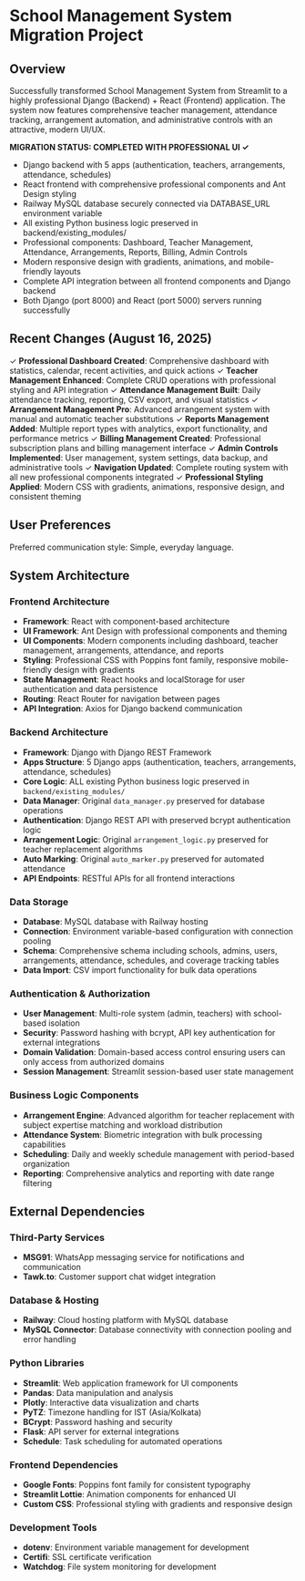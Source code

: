 # School Management System Migration Project

## Overview

Successfully transformed School Management System from Streamlit to a highly professional Django (Backend) + React (Frontend) application. The system now features comprehensive teacher management, attendance tracking, arrangement automation, and administrative controls with an attractive, modern UI/UX.

**MIGRATION STATUS: COMPLETED WITH PROFESSIONAL UI ✓**
- Django backend with 5 apps (authentication, teachers, arrangements, attendance, schedules)
- React frontend with comprehensive professional components and Ant Design styling
- Railway MySQL database securely connected via DATABASE_URL environment variable
- All existing Python business logic preserved in backend/existing_modules/
- Professional components: Dashboard, Teacher Management, Attendance, Arrangements, Reports, Billing, Admin Controls
- Modern responsive design with gradients, animations, and mobile-friendly layouts
- Complete API integration between all frontend components and Django backend
- Both Django (port 8000) and React (port 5000) servers running successfully

## Recent Changes (August 16, 2025)

✓ **Professional Dashboard Created**: Comprehensive dashboard with statistics, calendar, recent activities, and quick actions
✓ **Teacher Management Enhanced**: Complete CRUD operations with professional styling and API integration
✓ **Attendance Management Built**: Daily attendance tracking, reporting, CSV export, and visual statistics
✓ **Arrangement Management Pro**: Advanced arrangement system with manual and automatic teacher substitutions
✓ **Reports Management Added**: Multiple report types with analytics, export functionality, and performance metrics
✓ **Billing Management Created**: Professional subscription plans and billing management interface
✓ **Admin Controls Implemented**: User management, system settings, data backup, and administrative tools
✓ **Navigation Updated**: Complete routing system with all new professional components integrated
✓ **Professional Styling Applied**: Modern CSS with gradients, animations, responsive design, and consistent theming

## User Preferences

Preferred communication style: Simple, everyday language.

## System Architecture

### Frontend Architecture
- **Framework**: React with component-based architecture
- **UI Framework**: Ant Design with professional components and theming
- **UI Components**: Modern components including dashboard, teacher management, arrangements, attendance, and reports
- **Styling**: Professional CSS with Poppins font family, responsive mobile-friendly design with gradients
- **State Management**: React hooks and localStorage for user authentication and data persistence
- **Routing**: React Router for navigation between pages
- **API Integration**: Axios for Django backend communication

### Backend Architecture
- **Framework**: Django with Django REST Framework
- **Apps Structure**: 5 Django apps (authentication, teachers, arrangements, attendance, schedules)
- **Core Logic**: ALL existing Python business logic preserved in `backend/existing_modules/`
- **Data Manager**: Original `data_manager.py` preserved for database operations
- **Authentication**: Django REST API with preserved bcrypt authentication logic
- **Arrangement Logic**: Original `arrangement_logic.py` preserved for teacher replacement algorithms
- **Auto Marking**: Original `auto_marker.py` preserved for automated attendance
- **API Endpoints**: RESTful APIs for all frontend interactions

### Data Storage
- **Database**: MySQL database with Railway hosting
- **Connection**: Environment variable-based configuration with connection pooling
- **Schema**: Comprehensive schema including schools, admins, users, arrangements, attendance, schedules, and coverage tracking tables
- **Data Import**: CSV import functionality for bulk data operations

### Authentication & Authorization
- **User Management**: Multi-role system (admin, teachers) with school-based isolation
- **Security**: Password hashing with bcrypt, API key authentication for external integrations
- **Domain Validation**: Domain-based access control ensuring users can only access from authorized domains
- **Session Management**: Streamlit session-based user state management

### Business Logic Components
- **Arrangement Engine**: Advanced algorithm for teacher replacement with subject expertise matching and workload distribution
- **Attendance System**: Biometric integration with bulk processing capabilities
- **Scheduling**: Daily and weekly schedule management with period-based organization
- **Reporting**: Comprehensive analytics and reporting with date range filtering

## External Dependencies

### Third-Party Services
- **MSG91**: WhatsApp messaging service for notifications and communication
- **Tawk.to**: Customer support chat widget integration

### Database & Hosting
- **Railway**: Cloud hosting platform with MySQL database
- **MySQL Connector**: Database connectivity with connection pooling and error handling

### Python Libraries
- **Streamlit**: Web application framework for UI components
- **Pandas**: Data manipulation and analysis
- **Plotly**: Interactive data visualization and charts
- **PyTZ**: Timezone handling for IST (Asia/Kolkata)
- **BCrypt**: Password hashing and security
- **Flask**: API server for external integrations
- **Schedule**: Task scheduling for automated operations

### Frontend Dependencies
- **Google Fonts**: Poppins font family for consistent typography
- **Streamlit Lottie**: Animation components for enhanced UI
- **Custom CSS**: Professional styling with gradients and responsive design

### Development Tools
- **dotenv**: Environment variable management for development
- **Certifi**: SSL certificate verification
- **Watchdog**: File system monitoring for development